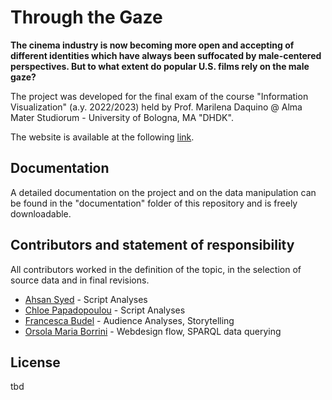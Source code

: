 # Through the Gaze

**The cinema industry is now becoming more open and accepting of different identities which have always been suffocated by male-centered perspectives. But to what extent do popular U.S. films rely on the male gaze?**

The project was developed for the final exam of the course "Information Visualization" (a.y. 2022/2023) held by Prof. Marilena Daquino @ Alma Mater Studiorum - University of Bologna, MA "DHDK".

The website is available at the following [link](https://ahsanv101.github.io/ProjectGaze/).

## Documentation
A detailed documentation on the project and on the data manipulation can be found in the "documentation" folder of this repository and is freely downloadable.

## Contributors and statement of responsibility
All contributors worked in the definition of the topic, in the selection of source data and in final revisions.
- [Ahsan Syed](mailto:muhammadahsan.syed@studio.unibo.it) - Script Analyses
- [Chloe Papadopoulou](mailto:chloi.papadopoulou@studio.unibo.it) - Script Analyses
- [Francesca Budel](mailto:francesca.budel@studio.unibo.it) - Audience Analyses, Storytelling
- [Orsola Maria Borrini](mailto:orsolamaria.borrini@studio.unibo.it) - Webdesign flow, SPARQL data querying

## License
tbd
